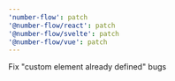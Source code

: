 ```yaml
---
'number-flow': patch
'@number-flow/react': patch
'@number-flow/svelte': patch
'@number-flow/vue': patch
---
```


Fix "custom element already defined" bugs
